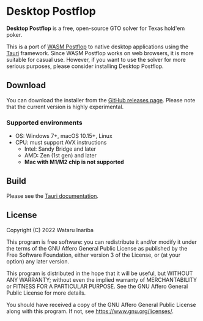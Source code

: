 # Desktop Postflop

**Desktop Postflop** is a free, open-source GTO solver for Texas hold'em poker.

This is a port of [WASM Postflop] to native desktop applications using the [Tauri] framework.
Since WASM Postflop works on web browsers, it is more suitable for casual use.
However, if you want to use the solver for more serious purposes, please consider installing Desktop Postflop.

[WASM Postflop]: https://github.com/b-inary/wasm-postflop
[Tauri]: https://tauri.app/

## Download

You can download the installer from the [GitHub releases page].
Please note that the current version is highly experimental.

[GitHub releases page]: https://github.com/b-inary/desktop-postflop/releases

### Supported environments

- OS: Windows 7+, macOS 10.15+, Linux
- CPU: must support AVX instructions
  - Intel: Sandy Bridge and later
  - AMD: Zen (1st gen) and later
  - **Mac with M1/M2 chip is not supported**

## Build

Please see the [Tauri documentation].

[Tauri documentation]: https://tauri.app/v1/guides/getting-started/prerequisites

## License

Copyright (C) 2022 Wataru Inariba

This program is free software: you can redistribute it and/or modify it under the terms of the GNU Affero General Public License as published by the Free Software Foundation, either version 3 of the License, or (at your option) any later version.

This program is distributed in the hope that it will be useful, but WITHOUT ANY WARRANTY; without even the implied warranty of MERCHANTABILITY or FITNESS FOR A PARTICULAR PURPOSE.  See the GNU Affero General Public License for more details.

You should have received a copy of the GNU Affero General Public License along with this program.  If not, see <https://www.gnu.org/licenses/>.
